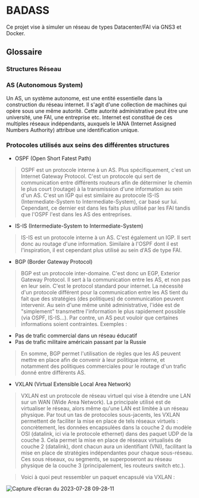 # BADASS
Ce projet vise à simuler un réseau de types Datacenter/FAI via GNS3 et Docker.

## Glossaire

### Structures Réseau

### AS (Autonomous System)

Un AS, un système autonome, est une entité essentielle dans la construction du réseau internet. Il s'agit d'une collection de machines qui opère sous une même autorité. Cette autorité administrative peut être une université, une FAI, une entreprise etc. Internet est constitué de ces multiples réseaux indépendants, auxquels le IANA (Internet Assigned Numbers Authority) attribue une identification unique.

### Protocoles utilisés aux seins des différentes structures

- OSPF (Open Short Fatest Path)
> OSPF est un protocole interne à un AS. Plus spécifiquement, c'est un Internet Gateway Protocol. C'est un protocole qui sert de communication entre différents routeurs afin de déterminer le chemin le plus court (routage) à la transmission d'une information au sein d'un AS. C'est un IGP qui est similaire au protocole IS-IS (Intermediate-System to Intermediate-System), car basé sur lui. Cependant, ce dernier est dans les faits plus utilisé par les FAI tandis que l'OSPF l'est dans les AS des entreprises.

- IS-IS (Intermediate-System to Intermediate-System)
> IS-IS est un protocole interne à un AS. C'est également un IGP. Il sert donc au routage d'une information. Similaire à l'OSPF dont il est l'inspiration, il est cependant plus utilisé au sein d'AS de type FAI.

- BGP (Border Gateway Protocol)
> BGP est un protocole inter-domaine. C'est donc un EGP, Exterior Gateway Protocol. Il sert à la communication entre les AS, et non pas en leur sein. C'est le protocol standard pour internet. La nécessité d'un protocole différent pour la communication entre les AS tient du fait que des stratégies (des politiques) de communication peuvent intervenir. Au sein d'une même unité administrative, l'idée est de "simplement" transmettre l'information le plus rapidement possible (via OSPF, IS-IS...). Par contre, un AS peut vouloir que certaines informations soient contraintes.
> Exemples :
- Pas de trafic commercial dans un réseau éducatif
- Pas de trafic militaire américain passant par la Russie
> En somme, BGP permet l'utilisation de règles que les AS peuvent mettre en place afin de convenir à leur politique interne, et notamment des politiques commerciales pour le routage d'un trafic donné entre différents AS.

- VXLAN (Virtual Extensible Local Area Network)
> VXLAN est un protocole de réseau virtuel qui vise à étendre une LAN sur un WAN (Wide Area Network). La principale utilisé est de virtualiser le réseau, alors même qu'une LAN est limitée à un réseau physique. Par tout un tas de protocoles sous-jacents, les VXLAN permettent de faciliter la mise en place de tels réseaux virtuels : concrètement, les données encapsulées dans la couche 2 du modèle OSI (datalink, ici via le protocole ethernet) dans des paquet UDP de la couche 3. Cela permet la mise en place de réseaux virtualisés de couche 2 (datalink), dont chacun aura un identifiant (VNI), facilitant la mise en place de stratégies indépendantes pour chaque sous-réseau. Ces sous réseaux, ou segments, se superposeront au réseau physique de la couche 3 (principalement, les routeurs switch etc.).

> Voici à quoi peut ressembler un paquet encapsulé via VXLAN :

![Capture d’écran du 2023-07-28 09-28-11](https://github.com/kibatche/BADASS/assets/61985948/13a3b0b4-5c48-4b3d-9a33-61d62bcfd8ef)

